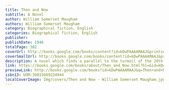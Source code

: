 ```yaml
---
title: Then and Now
subtitle: A Novel
author: William Somerset Maugham
authors: William Somerset Maugham
category: Biographical fiction, English
categories: Biographical fiction, English
publisher: 
publishDate: 1946
totalPage: 302
coverUrl: http://books.google.com/books/content?id=kDwPAAAAMAAJ&printsec=frontcover&img=1&zoom=1&source=gbs_api
coverSmallUrl: http://books.google.com/books/content?id=kDwPAAAAMAAJ&printsec=frontcover&img=1&zoom=5&source=gbs_api
description: A novel which finds a parallel to the turmoil of the 20th century in the duplicity, intrigue and sensuality of the Italian Renaissance. Maugham enters the world of Machiavelli and covers three important months in the career of that crafty politician, worldly seducer and high priest of schemers.
link: https://books.google.com/books/about/Then_and_Now.html?hl=&id=kDwPAAAAMAAJ
previewLink: http://books.google.com/books?id=kDwPAAAAMAAJ&q=Then+and+Now+Maugham&dq=Then+and+Now+Maugham&hl=&as_pt=BOOKS&cd=1&source=gbs_api
isbn13: UOM:39015049234944
localCoverImage: Img/covers/Then and Now - William Somerset Maugham.jpg
---
```

